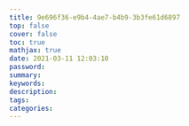```yaml
---
title: 9e696f36-e9b4-4ae7-b4b9-3b3fe61d6897
top: false
cover: false
toc: true
mathjax: true
date: 2021-03-11 12:03:10
password:
summary:
keywords:
description:
tags:
categories:
---
```


